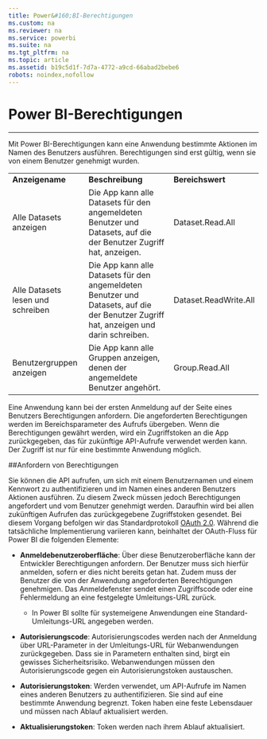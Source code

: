 ```yaml
---
title: Power&#160;BI-Berechtigungen
ms.custom: na
ms.reviewer: na
ms.service: powerbi
ms.suite: na
ms.tgt_pltfrm: na
ms.topic: article
ms.assetid: b19c5d1f-7d7a-4772-a9cd-66abad2bebe6
robots: noindex,nofollow
---
```

# Power&#160;BI-Berechtigungen
---

Mit Power BI-Berechtigungen kann eine Anwendung bestimmte Aktionen im Namen des Benutzers ausführen.
Berechtigungen sind erst gültig, wenn sie von einem Benutzer genehmigt wurden.

<table>
  <tr>
    <td>
      <b>Anzeigename</b>
    </td>
    <td>
      <b>Beschreibung</b>
    </td>
    <td>
      <b>Bereichswert</b>
    </td>
  </tr>
  <tr>
    <td>Alle Datasets anzeigen</td>
    <td>Die App kann alle Datasets für den angemeldeten Benutzer und Datasets, auf die der Benutzer Zugriff hat, anzeigen.</td>
    <td>Dataset.Read.All</td>
  </tr>
  <tr>
    <td>Alle Datasets lesen und schreiben</td>
    <td>Die App kann alle Datasets für den angemeldeten Benutzer und Datasets, auf die der Benutzer Zugriff hat, anzeigen und darin schreiben.</td>
    <td>Dataset.ReadWrite.All</td>
  </tr>
  <tr>
    <td>Benutzergruppen anzeigen</td>
    <td>Die App kann alle Gruppen anzeigen, denen der angemeldete Benutzer angehört.</td>
    <td>Group.Read.All</td>
  </tr>
</table>
Eine Anwendung kann bei der ersten Anmeldung auf der Seite eines Benutzers Berechtigungen anfordern. Die angeforderten Berechtigungen werden im Bereichsparameter des Aufrufs übergeben.
Wenn die Berechtigungen gewährt werden, wird ein Zugriffstoken an die App zurückgegeben, das für zukünftige API-Aufrufe verwendet werden kann.
Der Zugriff ist nur für eine bestimmte Anwendung möglich.

##Anfordern von Berechtigungen

Sie können die API aufrufen, um sich mit einem Benutzernamen und einem Kennwort zu authentifizieren und im Namen eines anderen Benutzers Aktionen ausführen. Zu diesem Zweck müssen jedoch Berechtigungen angefordert und vom Benutzer genehmigt werden. Daraufhin wird bei allen zukünftigen Aufrufen das zurückgegebene Zugriffstoken gesendet.
Bei diesem Vorgang befolgen wir das Standardprotokoll [OAuth 2.0](http://oauth.net/2/).
Während die tatsächliche Implementierung variieren kann, beinhaltet der OAuth-Fluss für Power BI die folgenden Elemente:

*   **Anmeldebenutzeroberfläche**: Über diese Benutzeroberfläche kann der Entwickler Berechtigungen anfordern.
    Der Benutzer muss sich hierfür anmelden, sofern er dies nicht bereits getan hat.
    Zudem muss der Benutzer die von der Anwendung angeforderten Berechtigungen genehmigen.
    Das Anmeldefenster sendet einen Zugriffscode oder eine Fehlermeldung an eine festgelegte Umleitungs-URL zurück.
    
    *   In Power BI sollte für systemeigene Anwendungen eine Standard-Umleitungs-URL angegeben werden.
*   **Autorisierungscode**: Autorisierungscodes werden nach der Anmeldung über URL-Parameter in der Umleitungs-URL für Webanwendungen zurückgegeben.
    Dass sie in Parametern enthalten sind, birgt ein gewisses Sicherheitsrisiko.
    Webanwendungen müssen den Autorisierungscode gegen ein Autorisierungstoken austauschen.
*   **Autorisierungstoken**: Werden verwendet, um API-Aufrufe im Namen eines anderen Benutzers zu authentifizieren.
    Sie sind auf eine bestimmte Anwendung begrenzt.
    Token haben eine feste Lebensdauer und müssen nach Ablauf aktualisiert werden.
*   **Aktualisierungstoken**: Token werden nach ihrem Ablauf aktualisiert.


